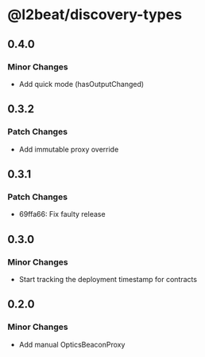 # @l2beat/discovery-types

## 0.4.0

### Minor Changes

- Add quick mode (hasOutputChanged)

## 0.3.2

### Patch Changes

- Add immutable proxy override

## 0.3.1

### Patch Changes

- 69ffa66: Fix faulty release

## 0.3.0

### Minor Changes

- Start tracking the deployment timestamp for contracts

## 0.2.0

### Minor Changes

- Add manual OpticsBeaconProxy
